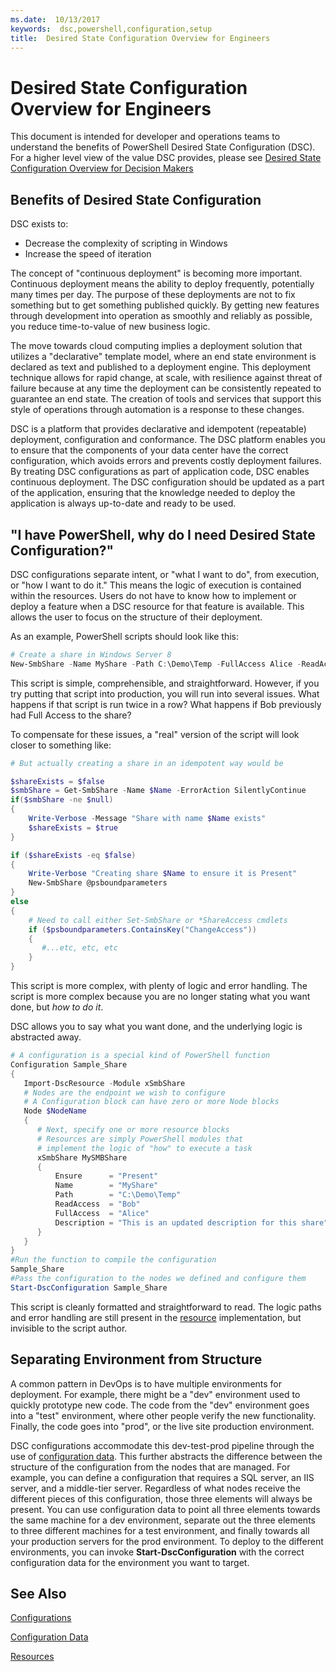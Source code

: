 ```yaml
---
ms.date:  10/13/2017
keywords:  dsc,powershell,configuration,setup
title:  Desired State Configuration Overview for Engineers
---
```


# Desired State Configuration Overview for Engineers

This document is intended for developer and operations teams
to understand the benefits of PowerShell Desired State Configuration (DSC).
For a higher level view of the value DSC provides,
please see [Desired State Configuration Overview for Decision Makers](decisionMaker.md)

## Benefits of Desired State Configuration

DSC exists to:

- Decrease the complexity of scripting in Windows
- Increase the speed of iteration

The concept of "continuous deployment" is becoming more important.
Continuous deployment means the ability to deploy frequently, potentially many times per day.
The purpose of these deployments are not to fix something but to get something published quickly.
By getting new features through development into operation as smoothly and reliably as possible,
you reduce time-to-value of new business logic.

The move towards cloud computing
implies a deployment solution that utilizes a "declarative" template model,
where an end state environment is declared as text and published to a deployment engine.
This deployment technique allows for rapid change, at scale,
with resilience against threat of failure because
at any time the deployment can be consistently repeated to guarantee an end state.
The creation of tools and services
that support this style of operations through automation
is a response to these changes.

DSC is a platform
that provides declarative and idempotent (repeatable) deployment, configuration and conformance.
The DSC platform enables you
to ensure that the components of your data center have the correct configuration,
which avoids errors and prevents costly deployment failures.
By treating DSC configurations as part of application code,
DSC enables continuous deployment.
The DSC configuration should be updated as a part of the application,
ensuring that the knowledge needed to deploy the application
is always up-to-date and ready to be used.

## "I have PowerShell, why do I need Desired State Configuration?"

DSC configurations separate intent, or "what I want to do",
from execution, or "how I want to do it."
This means the logic of execution is contained within the resources.
Users do not have to know how to implement or deploy a feature
when a DSC resource for that feature is available.
This allows the user to focus on the structure of their deployment.

As an example, PowerShell scripts should look like this:
```powershell
# Create a share in Windows Server 8
New-SmbShare -Name MyShare -Path C:\Demo\Temp -FullAccess Alice -ReadAccess Bob
```
This script is simple, comprehensible, and straightforward.
However, if you try putting that script into production, you will run into several issues.
What happens if that script is run twice in a row?
What happens if Bob previously had Full Access to the share?

To compensate for these issues, a "real" version of the script will look closer to something like:
```powershell
# But actually creating a share in an idempotent way would be

$shareExists = $false
$smbShare = Get-SmbShare -Name $Name -ErrorAction SilentlyContinue
if($smbShare -ne $null)
{
    Write-Verbose -Message "Share with name $Name exists"
    $shareExists = $true
}

if ($shareExists -eq $false)
{
    Write-Verbose "Creating share $Name to ensure it is Present"
    New-SmbShare @psboundparameters
}
else
{
    # Need to call either Set-SmbShare or *ShareAccess cmdlets
    if ($psboundparameters.ContainsKey("ChangeAccess"))
    {
       #...etc, etc, etc
    }
}
```

This script is more complex, with plenty of logic and error handling.
The script is more complex because you are no longer stating what you want done, but *how to do it*.

DSC allows you to say what you want done, and the underlying logic is abstracted away.

```powershell
# A configuration is a special kind of PowerShell function
Configuration Sample_Share
{
   Import-DscResource -Module xSmbShare
   # Nodes are the endpoint we wish to configure
   # A Configuration block can have zero or more Node blocks
   Node $NodeName
   {
      # Next, specify one or more resource blocks
	  # Resources are simply PowerShell modules that
      # implement the logic of "how" to execute a task
      xSmbShare MySMBShare
      {
          Ensure      = "Present"
          Name        = "MyShare"
          Path        = "C:\Demo\Temp"
          ReadAccess  = "Bob"
          FullAccess  = "Alice"
          Description = "This is an updated description for this share"
      }
   }
}
#Run the function to compile the configuration
Sample_Share
#Pass the configuration to the nodes we defined and configure them
Start-DscConfiguration Sample_Share
```

This script is cleanly formatted and straightforward to read.
The logic paths and error handling are still present in the [resource](resources.md) implementation,
but invisible to the script author.

## Separating Environment from Structure

A common pattern in DevOps is to have multiple environments for deployment.
For example, there might be a "dev" environment used to quickly prototype new code.
The code from the "dev" environment goes into a "test" environment,
where other people verify the new functionality.
Finally, the code goes into "prod", or the live site production environment.

DSC configurations accommodate this dev-test-prod pipeline
through the use of [configuration data](configData.md).
This further abstracts the difference between the structure of the configuration
from the nodes that are managed.
For example, you can define a configuration
that requires a SQL server, an IIS server, and a middle-tier server.
Regardless of what nodes receive the different pieces of this configuration,
those three elements will always be present.
You can use configuration data to point all three elements
towards the same machine for a dev environment,
separate out the three elements to three different machines for a test environment,
and finally towards all your production servers for the prod environment.
To deploy to the different environments, you can invoke **Start-DscConfiguration**
with the correct configuration data for the environment you want to target.

## See Also

[Configurations](configurations.md)

[Configuration Data](configData.md)

[Resources](resources.md)
